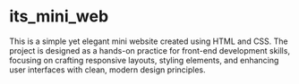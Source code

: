 # its_mini_web
This is a simple yet elegant mini website created using HTML and CSS. The project is designed as a hands-on practice for front-end development skills, focusing on crafting responsive layouts, styling elements, and enhancing user interfaces with clean, modern design principles.
